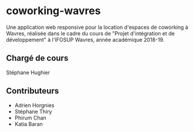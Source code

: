 # coworking-wavres
Une application web responsive pour la location d'espaces de coworking à Wavres, réalisée dans le cadre du cours de "Projet d'intégration et de développement" à l'IFOSUP Wavres, année académique 2018-19.

## Chargé de cours
Stéphane Hughier

## Contributeurs
- Adrien Horgnies
- Stéphane Thiry
- Phirum Chan
- Katia Baran